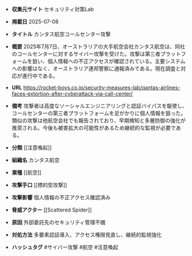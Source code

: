 - **収集元サイト**
セキュリティ対策Lab

- **掲載日**
2025-07-08

- **タイトル**
カンタス航空コールセンター攻撃

- **概要**
2025年7月7日、オーストラリアの大手航空会社カンタス航空は、同社のコールセンターに対するサイバー攻撃を受けた。攻撃は第三者プラットフォームを狙い、個人情報への不正アクセスが確認されている。主要システムへの影響はなく、オーストラリア連邦警察に通報済みである。現在調査と対応が進行中である。

- **URL**
https://rocket-boys.co.jp/security-measures-lab/qantas-airlines-faces-extortion-after-cyberattack-via-call-center/

- **備考**
攻撃者は高度なソーシャルエンジニアリングと認証バイパスを駆使し、コールセンターの第三者プラットフォームを足がかりに個人情報を狙った。類似の攻撃は他航空会社でも報告されており、早期検知と多層防御の強化が推奨される。今後も被害拡大の可能性があるため継続的な監視が必要である。

- **分類**
[[注意喚起]]

- **組織名**
カンタス航空

- **業種**
[[航空]]

- **攻撃手口**
[[標的型攻撃]]

- **攻撃影響**
個人情報の不正アクセス確認済み

- **脅威アクター**
[[Scattered Spider]]

- **原因**
外部委託先のセキュリティ管理不備

- **対処方法**
多要素認証導入、アクセス権限見直し、継続的監視強化

- **ハッシュタグ**
#サイバー攻撃 #航空 #注意喚起
